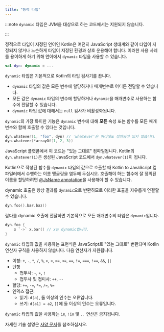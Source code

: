 ```yaml
---
title: "동적 타입"
---
```

:::note
`dynamic` 타입은 JVM을 대상으로 하는 코드에서는 지원되지 않습니다.

:::

정적으로 타입이 지정된 언어인 Kotlin은 여전히 JavaScript 생태계와 같이 타입이 지정되지 않거나 느슨하게 타입이 지정된 환경과 상호 운용해야 합니다. 이러한 사용 사례를 용이하게 하기 위해 언어에서 `dynamic` 타입을 사용할 수 있습니다.

```kotlin
val dyn: dynamic = ...
```

`dynamic` 타입은 기본적으로 Kotlin의 타입 검사기를 끕니다.

- `dynamic` 타입의 값은 모든 변수에 할당하거나 매개변수로 어디든 전달할 수 있습니다.
- 모든 값은 `dynamic` 타입의 변수에 할당하거나 `dynamic`을 매개변수로 사용하는 함수에 전달할 수 있습니다.
- `dynamic` 타입 값에 대해서는 `null` 검사가 비활성화됩니다.

`dynamic`의 가장 특이한 기능은 `dynamic` 변수에 대해 **모든** 속성 또는 함수를 모든 매개변수와 함께 호출할 수 있다는 것입니다.

```kotlin
dyn.whatever(1, "foo", dyn) // 'whatever'은 어디에도 정의되어 있지 않습니다.
dyn.whatever(*arrayOf(1, 2, 3))
```

JavaScript 플랫폼에서 이 코드는 "있는 그대로" 컴파일됩니다. Kotlin의 `dyn.whatever(1)`은 생성된 JavaScript 코드에서 `dyn.whatever(1)`이 됩니다.

Kotlin으로 작성된 함수를 `dynamic` 타입의 값으로 호출할 때 Kotlin to JavaScript 컴파일러에서 수행하는 이름 맹글링을 염두에 두십시오. 호출해야 하는 함수에 잘 정의된 이름을 할당하려면 [@JsName annotation](js-to-kotlin-interop#jsname-annotation)을 사용해야 할 수 있습니다.

dynamic 호출은 항상 결과를 `dynamic`으로 반환하므로 이러한 호출을 자유롭게 연결할 수 있습니다.

```kotlin
dyn.foo().bar.baz()
```

람다를 dynamic 호출에 전달하면 기본적으로 모든 매개변수의 타입은 `dynamic`입니다.

```kotlin
dyn.foo {
    x `->` x.bar() // x는 dynamic입니다.
}
```

`dynamic` 타입의 값을 사용하는 표현식은 JavaScript로 "있는 그대로" 변환되며 Kotlin 연산자 규칙을 사용하지 않습니다. 다음 연산자가 지원됩니다.

* 이항: `+`, `-`, `*`, `/`, `%`, `>`, `<`, `>=`, `<=`, `==`, `!=`, `===`, `!==`, `&&`, `||`
* 단항
    * 접두사: `-`, `+`, `!`
    * 접두사 및 접미사: `++`, `--`
* 할당: `+=`, `-=`, `*=`, `/=`, `%=`
* 인덱스 접근:
    * 읽기: `d[a]`, 둘 이상의 인수는 오류입니다.
    * 쓰기: `d[a1] = a2`, `[]`에 둘 이상의 인수는 오류입니다.

`dynamic` 타입의 값을 사용하는 `in`, `!in` 및 `..` 연산은 금지됩니다.

자세한 기술 설명은 [사양 문서](https://github.com/JetBrains/kotlin/blob/master/spec-docs/dynamic-types)를 참조하십시오.